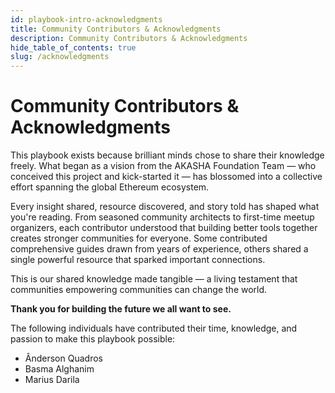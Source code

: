 ```yaml
---
id: playbook-intro-acknowledgments
title: Community Contributors & Acknowledgments
description: Community Contributors & Acknowledgments
hide_table_of_contents: true
slug: /acknowledgments
---
```


# Community Contributors & Acknowledgments

This playbook exists because brilliant minds chose to share their knowledge freely. What began as a vision from the AKASHA Foundation Team — who conceived this project and kick-started it — has blossomed into a collective effort spanning the global Ethereum ecosystem.

Every insight shared, resource discovered, and story told has shaped what you're reading. From seasoned community architects to first-time meetup organizers, each contributor understood that building better tools together creates stronger communities for everyone. Some contributed comprehensive guides drawn from years of experience, others shared a single powerful resource that sparked important connections.

This is our shared knowledge made tangible — a living testament that communities empowering communities can change the world.

**Thank you for building the future we all want to see.**

The following individuals have contributed their time, knowledge, and passion to make this playbook possible:

* Ânderson Quadros
* Basma Alghanim
* Marius Darila

